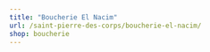 ```yaml
---
title: "Boucherie El Nacim"
url: /saint-pierre-des-corps/boucherie-el-nacim/
shop: boucherie
---
```

